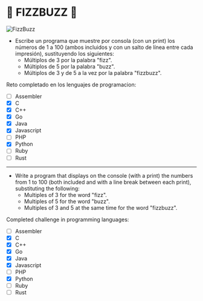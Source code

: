 # 🔢 FIZZBUZZ 🔢

![FizzBuzz](https://solokotlin.com/wp-content/uploads/2021/11/FizzBuzz.webp)

- Escribe un programa que muestre por consola (con un print) los números de 1 a 100 (ambos incluidos y con un salto de línea entre cada impresión), sustituyendo los siguientes:
    - Múltiplos de 3 por la palabra "fizz".
    - Múltiplos de 5 por la palabra "buzz".
    - Múltiplos de 3 y de 5 a la vez por la palabra "fizzbuzz".

Reto completado en los lenguajes de programacion: 
- [ ] Assembler
- [X] C
- [X] C++
- [X] Go
- [X] Java
- [X] Javascript
- [ ] PHP
- [X] Python
- [ ] Ruby
- [ ] Rust

 ---

- Write a program that displays on the console (with a print) the numbers from 1 to 100 (both included and with a line break between each print), substituting the following:
    - Multiples of 3 for the word "fizz".
    - Multiples of 5 for the word "buzz".
    - Multiples of 3 and 5 at the same time for the word "fizzbuzz".

Completed challenge in programming languages: 
- [ ] Assembler
- [X] C
- [X] C++
- [X] Go
- [X] Java
- [X] Javascript
- [ ] PHP
- [X] Python
- [ ] Ruby
- [ ] Rust